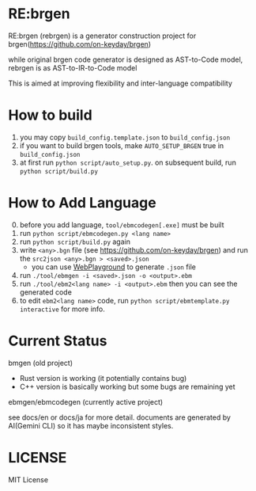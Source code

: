 # RE:brgen

RE:brgen (rebrgen) is a generator construction project for brgen(https://github.com/on-keyday/brgen)

while original brgen code generator is designed as AST-to-Code model,
rebrgen is as AST-to-IR-to-Code model

This is aimed at improving flexibility and inter-language compatibility

# How to build

1. you may copy `build_config.template.json` to `build_config.json`
2. if you want to build brgen tools, make `AUTO_SETUP_BRGEN` true in `build_config.json`
3. at first run `python script/auto_setup.py`. on subsequent build, run `python script/build.py`

# How to Add Language

0. before you add language, `tool/ebmcodegen[.exe]` must be built
1. run `python script/ebmcodegen.py <lang name>`
2. run `python script/build.py` again
3. write `<any>.bgn` file (see https://github.com/on-keyday/brgen) and run the `src2json <any>.bgn > <saved>.json`
   - you can use [WebPlayground](https://on-keyday.github.io/brgen/#code=Zm9ybWF0IERhdGE6DQogICAgbGVuIDp1OA0KICAgIGRhdGEgOltsZW5ddTgNCg&lang=json+ast) to generate `.json` file
4. run `./tool/ebmgen -i <saved>.json -o <output>.ebm`
5. run `./tool/ebm2<lang name> -i <output>.ebm` then you can see the generated code
6. to edit `ebm2<lang name>` code, run `python script/ebmtemplate.py interactive` for more info.

# Current Status

bmgen (old project)

- Rust version is working (it potentially contains bug)
- C++ version is basically working but some bugs are remaining yet

ebmgen/ebmcodegen (currently active project)

see docs/en or docs/ja for more detail.
documents are generated by AI(Gemini CLI) so it has maybe inconsistent styles.

# LICENSE

MIT License
